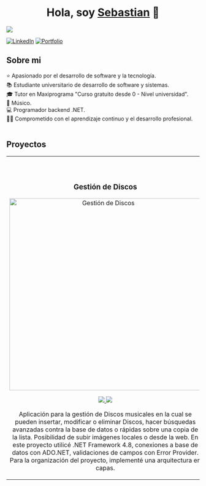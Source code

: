 <div align="center">
<h1 align="center">Hola, soy <a href="https://aristi.dev">Sebastian</a> 👋</h1>
</div>
<img src="https://i.imgur.com/wCYKqto.png">

[![LinkedIn](https://img.shields.io/badge/-LinkedIn-blue?style=flat-square&logo=linkedin)](https://www.linkedin.com/in/sebastiandte/)
[![Portfolio](https://img.shields.io/badge/Portfolio-Ver-5C2D91?labelColor=5C2D91&color=6c757d)](https://sebastiandte.github.io/Portfolio/)







## Sobre mi

⭐ Apasionado por el desarrollo de software y la tecnología. <br>
📚 Estudiante universitario de desarrollo de software y sistemas. <br>
🎓 Tutor en Maxiprograma "Curso gratuito desde 0 - Nivel universidad". <br>
🎵 Músico. <br>
💻 Programador backend .NET. <br>
🧑‍🏫 Comprometido con el aprendizaje continuo y el desarrollo profesional. <br>
<br>

## Proyectos
<table>
<tr>
<td width="50%">
 <br>
 <br>
<h3 align="center">Gestión de Discos</h3>
<div align="center">
<a href="https://github.com/SebastianDte/Discos" target="_blank"><img src="https://i.imgur.com/0pX2nXS.png" width="500" alt="Gestión de Discos"></a>
<p>
<a href="https://github.com/SebastianDte/Discos" target="_blank">
<img src="https://img.shields.io/badge/CÓDIGO-ff9?style=for-the-badge&logo=github&logoColor=black">
</a>
<a href="" target="_blank">
<img src="https://img.shields.io/badge/-Youtube-green?style=for-the-badge&color=fbfc40">
</a>
</p>
<p>
  Aplicación para la gestión de Discos musicales en la cual se pueden insertar, modificar o eliminar Discos, hacer búsquedas avanzadas contra la base de datos o rápidas sobre una copia de la lista. Posibilidad de subir imágenes locales o desde la web. En este proyecto utilicé .NET Framework 4.8, conexiones a base de datos con ADO.NET, validaciones de campos con Error Provider. Para la organización del proyecto, implementé una arquitectura en capas.
</p>
</div>                                                                               
</td>
<td width="50%">
 <br>       
<h3 align="center">e-commerce</h3>
<div align="center">                                       
<a href="https://github.com/SebastianDte/e-commerce" target="_blank"><img src="https://i.imgur.com/S9b5e7L.png" width="500" alt="Winforms App, e-Commerce"></a>
<br>
<p>
<a href="https://github.com/SebastianDte/e-commerce" target="_blank">
<img src="https://img.shields.io/badge/C%C3%93DIGO-80ffaa?style=for-the-badge&logo=github&logoColor=black">
</a>
<a href="" target="_blank">
<img src="https://img.shields.io/badge/-Youtube-green?style=for-the-badge&color=3fFD7f">
</a>
</p>
Proyecto de e-commerce en proceso de construcción, utilizando .NET Framework. Esta aplicación está siendo diseñada como proyecto personal para la compra y venta de productos en línea. Con características como sistemas de pago seguros, gestión de perfiles de usuario y una interfaz intuitiva. Puedes ir viendo los avances haciendo click en la imagen
</p>
</div>                                                             
</table>                                                                                 



